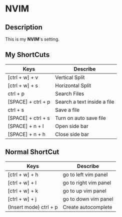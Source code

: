 # NVIM

## Description

This is my **NVIM**'s setting.



## My ShortCuts

Keys | Describe
---|---
[ctrl + w] + v | Vertical Split
[ctrl + w] + s | Horizontal Split
ctrl + p | Search Files 
[SPACE] + ctrl + p | Search a text inside a file 
ctrl + s | Save a file
[SPACE] + ctrl + s | Turn on auto save file
[SPACE] + n + l | Open side bar 
[SPACE] + n + h | Close side bar


## Normal ShortCut
Keys | Describe
---|---
[ctrl + w] + h | go to left vim panel
[ctrl + w] + l | go to right vim panel
[ctrl + w] + k | go to up vim panel
[ctrl + w] + j | go to down vim panel
(Insert mode) ctrl + p | Create autocomplete

